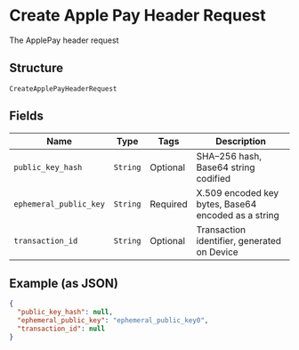 
# Create Apple Pay Header Request

The ApplePay header request

## Structure

`CreateApplePayHeaderRequest`

## Fields

| Name | Type | Tags | Description |
|  --- | --- | --- | --- |
| `public_key_hash` | `String` | Optional | SHA–256 hash, Base64 string codified |
| `ephemeral_public_key` | `String` | Required | X.509 encoded key bytes, Base64 encoded as a string |
| `transaction_id` | `String` | Optional | Transaction identifier, generated on Device |

## Example (as JSON)

```json
{
  "public_key_hash": null,
  "ephemeral_public_key": "ephemeral_public_key0",
  "transaction_id": null
}
```

